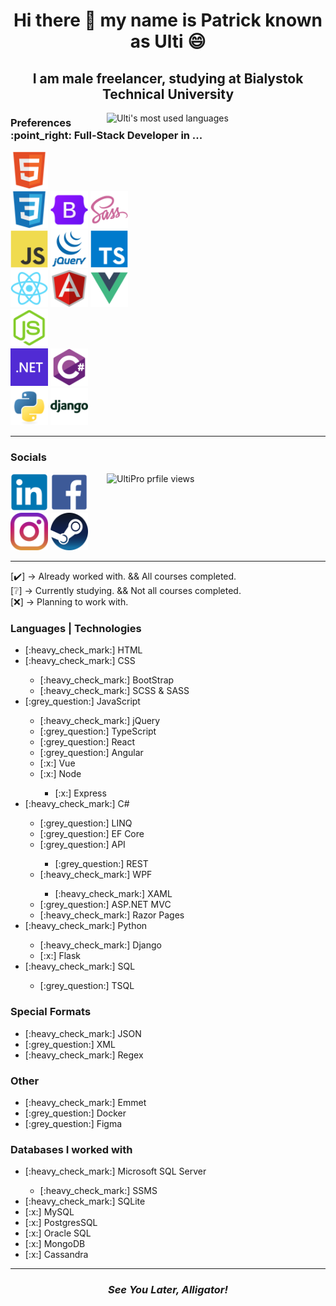 <h1 align="center">Hi there 👋 my name is Patrick known as Ulti 😄</h1>

<h2 align="center">I am male freelancer, studying at Bialystok Technical University</h2>

<img src="https://github-readme-stats.vercel.app/api/top-langs/?username=UltiPro&langs_count=10&layout=pie&hide=C,C%2B%2b,Java,Makefile,Objective-C,Dockerfile,SHELL,HACK" alt="Ulti's most used languages" align="right" width="350" />

<h3>Preferences :point_right: Full-Stack Developer in ...</h3>

<a href="https://developer.mozilla.org/en-US/docs/Web/HTML"><img src="./icons/html5.svg" width="60"/></a><br/>
<a href="https://developer.mozilla.org/en-US/docs/Web/CSS"><img src="./icons/css3.svg" width="60"/></a> <a href="https://getbootstrap.com/"><img src="./icons/bootstrap5.svg" width="60"/></a> <a href="https://sass-lang.com/"><img src="./icons/sass.svg" width="60"/></a><br/>
<a href="https://developer.mozilla.org/en-US/docs/Web/JavaScript"><img src="./icons/javascript.svg" width="60"/></a> <a><img src="./icons/jquery.svg" width="60"/></a> <a href="https://www.typescriptlang.org/"><img src="./icons/typescript.svg" width="60"/></a><br/>
<a href="https://react.dev/"><img src="./icons/react.svg" width="60"/></a> <a href="https://angular.io/"><img src="./icons/angular.svg" width="60"/></a> <a href="https://vuejs.org/"><img src="./icons/vue.svg" width="60"/></a><br/>
<a href=""><img src="./icons/nodejs.svg" width="60"/></a><br/>
<a href="https://dotnet.microsoft.com/en-us/"><img src="./icons/dot-net.png" width="60"/></a> <a href="https://learn.microsoft.com/en-us/dotnet/csharp/"><img src="./icons/csharp.svg" width="60"/></a><br/>
<a href="https://www.python.org/"><img src="./icons/python.svg" width="60"/></a> <a href="https://www.djangoproject.com/"><img src="./icons/django.svg" width="60"/></a><br/>

<hr/>
  
### Socials

<img src="https://komarev.com/ghpvc/?username=UltiPro&label=Profile%20views&color=blueviolet&style=for-the-badge" alt="UltiPro prfile views" align="right" width="350" height="60"/>

<a href="https://www.linkedin.com/in/patryk-w%C3%B3jtowicz-534b42270/"><img src="./icons/linkedin.svg" width="60"/></a>
<a href="https://www.facebook.com/patryk.ulti/"><img src="./icons/facebook.svg" width="60"/></a>
<a href="https://www.instagram.com/ulti_pl/"><img src="./icons/instagram.png" width="60"/></a>
<a href="https://steamcommunity.com/id/ulti_pro/"><img src="./icons/steam.png" width="60"/></a>

<hr/>

[:heavy_check_mark:] -> Already worked with. && All courses completed.<br/>
[:grey_question:] -> Currently studying. && Not all courses completed.<br/>
[:x:] -> Planning to work with.<br/>

### Languages | Technologies

<ul>
  <li>[:heavy_check_mark:] HTML</li>
  <li>[:heavy_check_mark:] CSS</li>
    <ul>
      <li>[:heavy_check_mark:] BootStrap</li>
      <li>[:heavy_check_mark:] SCSS & SASS</li>
    </ul>
  <li>[:grey_question:] JavaScript</li>
    <ul>
      <li>[:heavy_check_mark:] jQuery</li>
      <li>[:grey_question:] TypeScript</li>
      <li>[:grey_question:] React</li>
      <li>[:grey_question:] Angular</li>
      <li>[:x:] Vue</li>
      <li>[:x:] Node</li>
        <ul>
          <li>[:x:] Express</li>
        </ul>
    </ul>
  <li>[:heavy_check_mark:] C#</li>
     <ul>
        <li>[:grey_question:] LINQ</li>
        <li>[:grey_question:] EF Core</li>
        <li>[:grey_question:] API</li>
          <ul>
            <li>[:grey_question:] REST</li>
          </ul>
        <li>[:heavy_check_mark:] WPF</li>
          <ul>
            <li>[:heavy_check_mark:] XAML</li>
          </ul>
        <li>[:grey_question:] ASP.NET MVC</li>
        <li>[:heavy_check_mark:] Razor Pages</li>
     </ul>
  <li>[:heavy_check_mark:] Python</li>
     <ul>
        <li>[:heavy_check_mark:] Django</li>
        <li>[:x:] Flask</li>
     </ul>
  <li>[:heavy_check_mark:] SQL</li>
     <ul>
        <li>[:grey_question:] TSQL</li>
     </ul>
</ul>

### Special Formats

<ul>  
  <li>[:heavy_check_mark:] JSON</li>
  <li>[:grey_question:] XML</li>
  <li>[:heavy_check_mark:] Regex</li>
</ul>

### Other

<ul>
  <li>[:heavy_check_mark:] Emmet</li>
  <li>[:grey_question:] Docker</li>
  <li>[:grey_question:] Figma</li>
</ul>

### Databases I worked with

<ul>
  <li>[:heavy_check_mark:] Microsoft SQL Server</li>
    <ul>
      <li>[:heavy_check_mark:] SSMS</li>
    </ul>
  <li>[:heavy_check_mark:] SQLite</li>
  <li>[:x:] MySQL</li>
  <li>[:x:] PostgresSQL</li>
  <li>[:x:] Oracle SQL</li>
  <li>[:x:] MongoDB</li>
  <li>[:x:] Cassandra</li>
</ul>

<hr/>

<h3 align="center"><i>See You Later, Alligator!</i></h3>
